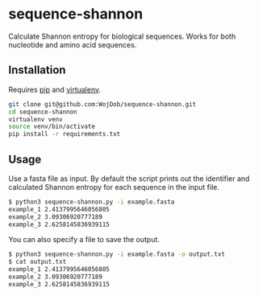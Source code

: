 # sequence-shannon
Calculate Shannon entropy for biological sequences. Works for both nucleotide and amino acid sequences.

## Installation

Requires [pip](https://choosealicense.com/licenses/mit/) and [virtualenv](https://virtualenv.pypa.io/en/latest/).

```bash
git clone git@github.com:WojDob/sequence-shannon.git
cd sequence-shannon
virtualenv venv
source venv/bin/activate
pip install -r requirements.txt
```

## Usage 

Use a fasta file as input. By default the script prints out the identifier and calculated Shannon entropy for each sequence in the input file.
```bash
$ python3 sequence-shannon.py -i example.fasta
example_1 2.4137995646056805
example_2 3.09306920777189
example_3 2.6258145836939115
```

You can also specify a file to save the output.
```bash
$ python3 sequence-shannon.py -i example.fasta -o output.txt
$ cat output.txt 
example_1 2.4137995646056805
example_2 3.09306920777189
example_3 2.6258145836939115
```

